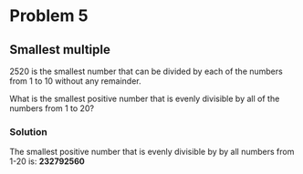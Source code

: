 # Problem 5

## Smallest multiple

2520 is the smallest number that can be divided by each of the numbers from 1 to 10 without any remainder.

What is the smallest positive number that is evenly divisible by all of the numbers from 1 to 20?

### Solution

The smallest positive number that is evenly divisible by by all numbers from 1-20 is: **232792560**
